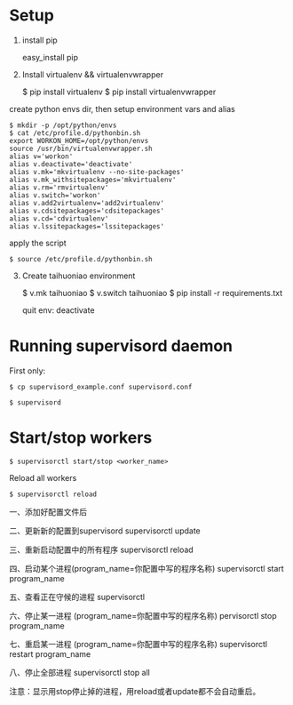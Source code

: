 # Setup

1. install pip

    easy_install pip

2. Install virtualenv && virtualenvwrapper

    $ pip install virtualenv
    $ pip install virtualenvwrapper

create python envs dir, then setup environment vars and alias

    $ mkdir -p /opt/python/envs
    $ cat /etc/profile.d/pythonbin.sh
    export WORKON_HOME=/opt/python/envs
    source /usr/bin/virtualenvwrapper.sh
    alias v='workon'
    alias v.deactivate='deactivate'
    alias v.mk='mkvirtualenv --no-site-packages'
    alias v.mk_withsitepackages='mkvirtualenv'
    alias v.rm='rmvirtualenv'
    alias v.switch='workon'
    alias v.add2virtualenv='add2virtualenv'
    alias v.cdsitepackages='cdsitepackages'
    alias v.cd='cdvirtualenv'
    alias v.lssitepackages='lssitepackages'

apply the script

    $ source /etc/profile.d/pythonbin.sh

3. Create taihuoniao environment

    $ v.mk taihuoniao
    $ v.switch taihuoniao
    $ pip install -r requirements.txt

    quit env: deactivate


# Running supervisord daemon

First only:

    $ cp supervisord_example.conf supervisord.conf

    $ supervisord


# Start/stop workers

    $ supervisorctl start/stop <worker_name>

Reload all workers

    $ supervisorctl reload



一、添加好配置文件后

二、更新新的配置到supervisord
supervisorctl update

三、重新启动配置中的所有程序
supervisorctl reload

四、启动某个进程(program_name=你配置中写的程序名称)
supervisorctl start program_name

五、查看正在守候的进程
supervisorctl

六、停止某一进程 (program_name=你配置中写的程序名称)
pervisorctl stop program_name

七、重启某一进程 (program_name=你配置中写的程序名称)
supervisorctl restart program_name

八、停止全部进程
supervisorctl stop all

注意：显示用stop停止掉的进程，用reload或者update都不会自动重启。

